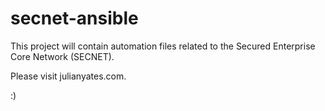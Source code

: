 # secnet-ansible

This project will contain automation files related to the Secured Enterprise Core Network (SECNET). 

Please visit julianyates.com.

:)
